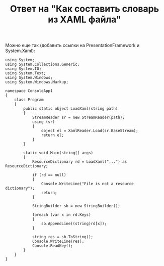 ﻿---
title: "Ответ на \"Как составить словарь из XAML файла\""
se.owner.user_id: 240512
se.owner.display_name: "MSDN.WhiteKnight"
se.owner.link: "https://ru.stackoverflow.com/users/240512/msdn-whiteknight"
se.answer_id: 1178314
se.question_id: 1178073
se.post_type: answer
se.is_accepted: False
---
<p>Можно еще так (добавить ссылки на PresentationFramework и System.Xaml):</p>

<pre><code>using System;
using System.Collections.Generic;
using System.IO;
using System.Text;
using System.Windows;
using System.Windows.Markup;

namespace ConsoleApp1
{
    class Program
    {
        public static object LoadXaml(string path)
        {
            StreamReader sr = new StreamReader(path);
            using (sr)
            {
                object el = XamlReader.Load(sr.BaseStream);
                return el;
            }
        }

        static void Main(string[] args)
        {
            ResourceDictionary rd = LoadXaml(&quot;...&quot;) as ResourceDictionary;

            if (rd == null)
            {
                Console.WriteLine(&quot;File is not a resource dictionary&quot;);
                return;
            }

            StringBuilder sb = new StringBuilder();

            foreach (var x in rd.Keys)
            {
                sb.AppendLine((string)rd[x]);
            }

            string res = sb.ToString();
            Console.WriteLine(res);
            Console.ReadKey();
        }
    }
}

</code></pre>
